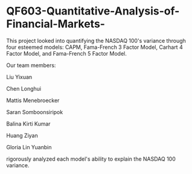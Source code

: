 # QF603-Quantitative-Analysis-of-Financial-Markets-

This project looked into quantifying the NASDAQ 100's variance through four esteemed models: CAPM, Fama-French 3 Factor Model, Carhart 4 Factor Model, and Fama-French 5 Factor Model. 

Our team members:

Liu Yixuan

Chen Longhui

Mattis Menebroecker

Saran Somboonsiripok

Balina Kirti Kumar

Huang Ziyan

Gloria Lin Yuanbin

rigorously analyzed each model's ability to explain the NASDAQ 100 variance.
